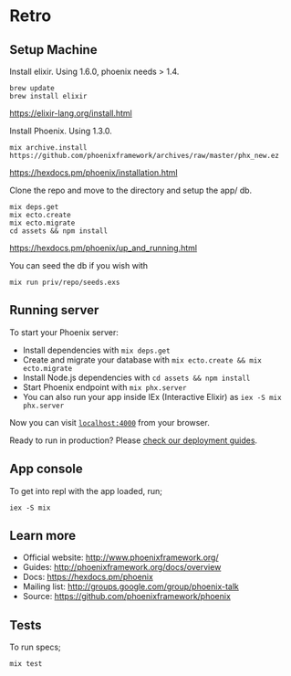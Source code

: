 # Retro

## Setup Machine
Install elixir. Using 1.6.0, phoenix needs > 1.4.
```apple js
brew update
brew install elixir
```
https://elixir-lang.org/install.html

Install Phoenix. Using 1.3.0.
```apple js
mix archive.install https://github.com/phoenixframework/archives/raw/master/phx_new.ez
```
https://hexdocs.pm/phoenix/installation.html

Clone the repo and move to the directory and setup the app/ db.
```apple js
mix deps.get
mix ecto.create
mix ecto.migrate
cd assets && npm install
```
https://hexdocs.pm/phoenix/up_and_running.html

You can seed the db if you wish with
```apple js
mix run priv/repo/seeds.exs
```


## Running server

To start your Phoenix server:

  * Install dependencies with `mix deps.get`
  * Create and migrate your database with `mix ecto.create && mix ecto.migrate`
  * Install Node.js dependencies with `cd assets && npm install`
  * Start Phoenix endpoint with `mix phx.server`
  * You can also run your app inside IEx (Interactive Elixir) as `iex -S mix phx.server`

Now you can visit [`localhost:4000`](http://localhost:4000) from your browser.

Ready to run in production? Please [check our deployment guides](http://www.phoenixframework.org/docs/deployment).

## App console
To get into repl with the app loaded, run;
```apple js
iex -S mix
```

## Learn more

  * Official website: http://www.phoenixframework.org/
  * Guides: http://phoenixframework.org/docs/overview
  * Docs: https://hexdocs.pm/phoenix
  * Mailing list: http://groups.google.com/group/phoenix-talk
  * Source: https://github.com/phoenixframework/phoenix

## Tests
To run specs;
```apple js
mix test
```
